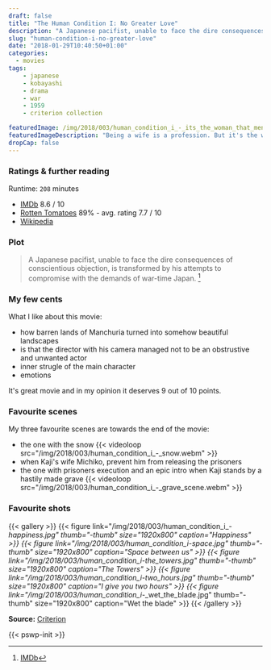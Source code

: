 ```yaml
---
draft: false
title: "The Human Condition I: No Greater Love"
description: "A Japanese pacifist, unable to face the dire consequences of conscientious objection, is transformed by his attempts to compromise with the demands of war-time Japan."
slug: "human-condition-i-no-greater-love"
date: "2018-01-29T10:40:50+01:00"
categories:
  - movies
tags:
    - japanese
    - kobayashi
    - drama
    - war
    - 1959
    - criterion collection

featuredImage: /img/2018/003/human_condition_i_-_its_the_woman_that_men_love.jpg
featuredImageDescription: "Being a wife is a profession. But it's the woman than men love. Source: [Criterion](https://www.criterion.com/films/2106-the-human-condition)"
dropCap: false
---
```


### Ratings & further reading

Runtime: `208` minutes

* [IMDb](http://www.imdb.com/title/tt0053114/)  8.6 / 10
* [Rotten Tomatoes](https://www.rottentomatoes.com/m/ningen_no_joken_i/) 89% - avg. rating 7.7 / 10
* [Wikipedia](https://en.wikipedia.org/wiki/The_Human_Condition_(film_series)#No_Greater_Love)


### Plot

> A Japanese pacifist, unable to face the dire consequences of conscientious
> objection, is transformed by his attempts to compromise with the demands of
> war-time Japan. [^1]


### My few cents

What I like about this movie:

* how barren lands of Manchuria turned into somehow beautiful landscapes
* is that the director with his camera managed not to be an obstrustive and unwanted actor
* inner strugle of the main character
* emotions

It's great movie and in my opinion it deserves 9 out of 10 points.

### Favourite scenes

My three favourite scenes are towards the end of the movie:

* the one with the snow
{{< videoloop src="/img/2018/003/human_condition_i_-_snow.webm" >}}
* when Kaji's wife Michiko, prevent him from releasing the prisoners
* the one with prisoners execution and an epic intro when Kaji stands by a hastily made grave
{{< videoloop src="/img/2018/003/human_condition_i_-_grave_scene.webm" >}}


### Favourite shots

{{< gallery >}}
{{< figure link="/img/2018/003/human_condition_i_-_happiness.jpg" thumb="-thumb" size="1920x800" caption="Happiness" >}}
{{< figure link="/img/2018/003/human_condition_i_-_space.jpg" thumb="-thumb" size="1920x800" caption="Space between us" >}}
{{< figure link="/img/2018/003/human_condition_i_-_the_towers.jpg" thumb="-thumb" size="1920x800" caption="The Towers" >}}
{{< figure link="/img/2018/003/human_condition_i_-_two_hours.jpg" thumb="-thumb" size="1920x800" caption="I give you two hours" >}}
{{< figure link="/img/2018/003/human_condition_i_-_wet_the_blade.jpg" thumb="-thumb" size="1920x800" caption="Wet the blade" >}}
{{< /gallery >}}

**Source:** [Criterion](https://www.criterion.com/films/2106-the-human-condition)

{{< pswp-init >}}

[^1]: [IMDb](http://www.imdb.com/title/tt0053114/)
